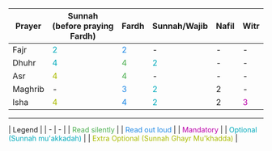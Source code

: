

|Prayer |Sunnah (before praying Fardh) | Fardh | Sunnah/Wajib | Nafil| Witr |
|-|-|-|-|-|-|
|Fajr    | <span style="color:#00aabb"> 2 </span> | <span style="color:#1e88e5">2</span> | - | - | - |
|Dhuhr   | <span style="color:#00aabb"> 4 </span> | <span style="color:#4caf50"> 4 </span> | <span style="color:#00aabb"> 2 </span> | - | - |
|Asr     | <span style="color:#aabb00"> 4 </span> | <span style="color:#4caf50"> 4 </span> | - | - | - |
|Maghrib |-| <span style="color:#1e88e5">3</span> | <span style="color:#00aabb"> 2 </span> | 2 | - |
|Isha    | <span style="color:#aabb00"> 4 </span> | <span style="color:#1e88e5">4</span> | <span style="color:#00aabb"> 2 </span> | 2 | <span style="color:#bb00aa"> 3 </span> |

---

| Legend | 
| - | - |
| <span style="color:#4caf50"> Read silently </span> |
| <span style="color:#1e88e5"> Read out loud</span> | 
| <span style="color:#bb00aa"> Mandatory </span> | 
| <span style="color:#00aabb">  Optional (Sunnah mu'akkadah) </span> | 
| <span style="color:#aabb00"> Extra Optional (Sunnah Ghayr Mu'khadda) </span> | 